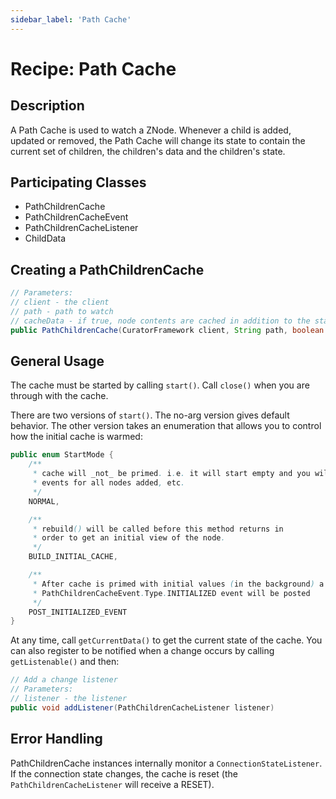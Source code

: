 ```yaml
---
sidebar_label: 'Path Cache'
---
```


# Recipe: Path Cache

## Description

A Path Cache is used to watch a ZNode. Whenever a child is added, updated or removed, the Path Cache will change its state to contain the current set of children, the children's data and the children's state.

## Participating Classes

* PathChildrenCache
* PathChildrenCacheEvent
* PathChildrenCacheListener
* ChildData

## Creating a PathChildrenCache

```java
// Parameters:
// client - the client
// path - path to watch
// cacheData - if true, node contents are cached in addition to the stat
public PathChildrenCache(CuratorFramework client, String path, boolean cacheData);
```

## General Usage

The cache must be started by calling `start()`. Call `close()` when you are through with the cache.

There are two versions of `start()`. The no-arg version gives default behavior. The other version takes an enumeration that allows you to control how the initial cache is warmed:

```java
public enum StartMode {
    /**
     * cache will _not_ be primed. i.e. it will start empty and you will receive
     * events for all nodes added, etc.
     */
    NORMAL,

    /**
     * rebuild() will be called before this method returns in
     * order to get an initial view of the node.
     */
    BUILD_INITIAL_CACHE,

    /**
     * After cache is primed with initial values (in the background) a
     * PathChildrenCacheEvent.Type.INITIALIZED event will be posted
     */
    POST_INITIALIZED_EVENT
}
```

At any time, call `getCurrentData()` to get the current state of the cache. You can also register to be notified when a change occurs by calling `getListenable()` and then:

```java
// Add a change listener
// Parameters:
// listener - the listener
public void addListener(PathChildrenCacheListener listener)
```

## Error Handling

PathChildrenCache instances internally monitor a `ConnectionStateListener`. If the connection state changes, the cache is reset (the `PathChildrenCacheListener` will receive a RESET).
